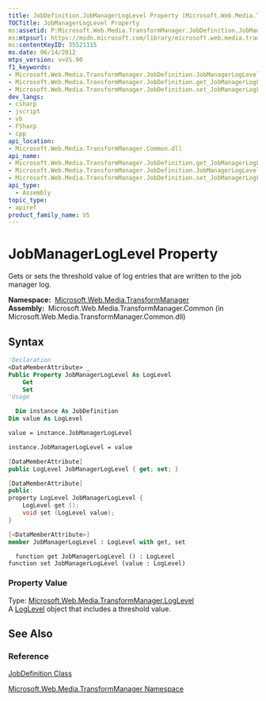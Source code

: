 ```yaml
---
title: JobDefinition.JobManagerLogLevel Property (Microsoft.Web.Media.TransformManager)
TOCTitle: JobManagerLogLevel Property
ms:assetid: P:Microsoft.Web.Media.TransformManager.JobDefinition.JobManagerLogLevel
ms:mtpsurl: https://msdn.microsoft.com/library/microsoft.web.media.transformmanager.jobdefinition.jobmanagerloglevel(v=VS.90)
ms:contentKeyID: 35521115
ms.date: 06/14/2012
mtps_version: v=VS.90
f1_keywords:
- Microsoft.Web.Media.TransformManager.JobDefinition.JobManagerLogLevel
- Microsoft.Web.Media.TransformManager.JobDefinition.get_JobManagerLogLevel
- Microsoft.Web.Media.TransformManager.JobDefinition.set_JobManagerLogLevel
dev_langs:
- csharp
- jscript
- vb
- FSharp
- cpp
api_location:
- Microsoft.Web.Media.TransformManager.Common.dll
api_name:
- Microsoft.Web.Media.TransformManager.JobDefinition.get_JobManagerLogLevel
- Microsoft.Web.Media.TransformManager.JobDefinition.JobManagerLogLevel
- Microsoft.Web.Media.TransformManager.JobDefinition.set_JobManagerLogLevel
api_type:
  - Assembly
topic_type:
- apiref
product_family_name: VS
---
```


# JobManagerLogLevel Property

Gets or sets the threshold value of log entries that are written to the job manager log.

**Namespace:**  [Microsoft.Web.Media.TransformManager](microsoft-web-media-transformmanager-namespace.md)  
**Assembly:**  Microsoft.Web.Media.TransformManager.Common (in Microsoft.Web.Media.TransformManager.Common.dll)

## Syntax

```vb
'Declaration
<DataMemberAttribute> _
Public Property JobManagerLogLevel As LogLevel
    Get
    Set
'Usage

  Dim instance As JobDefinition
Dim value As LogLevel

value = instance.JobManagerLogLevel

instance.JobManagerLogLevel = value
```

```csharp
[DataMemberAttribute]
public LogLevel JobManagerLogLevel { get; set; }
```

```cpp
[DataMemberAttribute]
public:
property LogLevel JobManagerLogLevel {
    LogLevel get ();
    void set (LogLevel value);
}
```

``` fsharp
[<DataMemberAttribute>]
member JobManagerLogLevel : LogLevel with get, set
```

```jscript
  function get JobManagerLogLevel () : LogLevel
function set JobManagerLogLevel (value : LogLevel)
```

### Property Value

Type: [Microsoft.Web.Media.TransformManager.LogLevel](loglevel-enumeration-microsoft-web-media-transformmanager.md)  
A [LogLevel](loglevel-enumeration-microsoft-web-media-transformmanager.md) object that includes a threshold value.  

## See Also

### Reference

[JobDefinition Class](jobdefinition-class-microsoft-web-media-transformmanager.md)

[Microsoft.Web.Media.TransformManager Namespace](microsoft-web-media-transformmanager-namespace.md)

